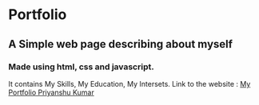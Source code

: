 # Portfolio

## A Simple web page describing about myself

### Made using html, css and javascript.

It contains My Skills, My Education, My Intersets.
Link to the website : [My Portfolio Priyanshu Kumar](https://priyanshupf.netlify.app/)
